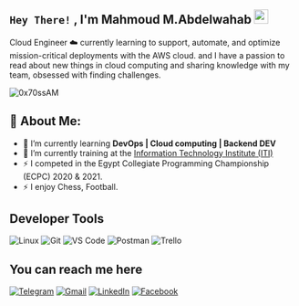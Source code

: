 
<!--
**mahmoudmohamed22/mahmoudmohamed22** is a ✨ _special_ ✨ repository because its `README.md` (this file) appears on your GitHub profile.

Here are some ideas to get you started:

- 🔭 I’m currently working on ...
- 🌱 I’m currently learning ...
- 👯 I’m looking to collaborate on ...
- 🤔 I’m looking for help with ...
- 💬 Ask me about ...
- 📫 How to reach me: ...
- 😄 Pronouns: ...
- ⚡ Fun fact: ...
-->
## `Hey There!` , I'm Mahmoud M.Abdelwahab <img src="https://github.com/TheDudeThatCode/TheDudeThatCode/blob/master/Assets/Hi.gif" width="25" height="25"></img>

<p>Cloud Engineer ☁️ currently learning to support, automate, and optimize mission-critical deployments with the AWS cloud. and I have a passion to read about new things in cloud computing and sharing knowledge with my team, obsessed with finding challenges.</p>
<p align="left"> <img src="https://komarev.com/ghpvc/?username=omarmfathy219&label=Profile%20views&color=0e75b6&style=flat" alt="0x70ssAM"/> </p>

## 💫 About Me:
- 🌱 I’m currently learning **DevOps | Cloud computing | Backend DEV**
- 🔭 I’m currently training at the [Information Technology Institute (ITI)](https://www.iti.gov.eg/iti/home)
-  ⚡ I competed in the Egypt Collegiate Programming Championship (ECPC) 2020 & 2021.
-  ⚡ I enjoy Chess, Football.


## Developer Tools
![Linux](https://img.shields.io/badge/Linux-FCC624?style=for-the-badge&logo=linux&logoColor=black)
![Git](https://img.shields.io/badge/GIT-E44C30?style=for-the-badge&logo=git&logoColor=white)
![VS Code](https://img.shields.io/badge/Visual_Studio_Code-0078D4?style=for-the-badge&logo=visual%20studio%20code&logoColor=white)
![Postman](https://img.shields.io/badge/Postman-FF6C37?style=for-the-badge&logo=Postman&logoColor=white)
![Trello](https://img.shields.io/badge/Trello-0052CC?style=for-the-badge&logo=trello&logoColor=white)

## You can reach me here
[![Telegram](https://img.shields.io/badge/-TELEGRAM-2CA5E0?style=for-the-badge&logo=telegram&logoColor=white)](https://t.me/MahmoudMAbdelwahab)
[![Gmail](https://img.shields.io/badge/-GMAIL-D14836?style=for-the-badge&logo=gmail&logoColor=white)](eng.mahmoud.elghonemy@gmail.com)
[![LinkedIn](https://img.shields.io/badge/-LINKEDIN-0077B5?style=for-the-badge&logo=linkedin&logoColor=white)](https://www.linkedin.com/in/mahmoudmohamedabdelwahab/)
[![Facebook](https://img.shields.io/badge/-FACEBOOK-%231877F2.svg?style=for-the-badge&logo=facebook&logoColor=white)](https://www.facebook.com/mahmoud.muhamed.abdelwahab)
